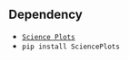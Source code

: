 ## Dependency

- [`Science Plots`](https://github.com/garrettj403/SciencePlots)
- `pip install SciencePlots`
